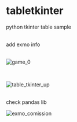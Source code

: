 # tabletkinter
python tkinter table sample
<br />


<br />
add exmo info
<br />



<br>

![game_0](https://github.com/user-attachments/assets/9d17d9f6-acc7-40fd-937e-2d8a62895eff)

<br>

![table_tkinter_up](https://github.com/user-attachments/assets/c3db1815-78f4-4b0b-978f-2836925ba372)


<br>
check pandas lib

![exmo_comission](https://github.com/user-attachments/assets/6a2f7cf8-a80d-4152-9fad-713d9df0006b)
